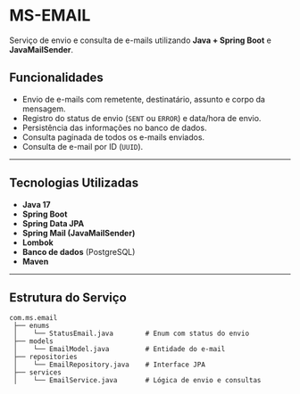 # MS-EMAIL

Serviço de envio e consulta de e-mails utilizando **Java + Spring Boot** e **JavaMailSender**.

## Funcionalidades
- Envio de e-mails com remetente, destinatário, assunto e corpo da mensagem.
- Registro do status de envio (`SENT` ou `ERROR`) e data/hora de envio.
- Persistência das informações no banco de dados.
- Consulta paginada de todos os e-mails enviados.
- Consulta de e-mail por ID (`UUID`).

---

## Tecnologias Utilizadas
- **Java 17**
- **Spring Boot**
- **Spring Data JPA**
- **Spring Mail (JavaMailSender)**
- **Lombok**
- **Banco de dados** (PostgreSQL)
- **Maven**

---

## Estrutura do Serviço
```text
com.ms.email
 ├── enums
 │    └── StatusEmail.java        # Enum com status do envio
 ├── models
 │    └── EmailModel.java         # Entidade do e-mail
 ├── repositories
 │    └── EmailRepository.java    # Interface JPA
 ├── services
 │    └── EmailService.java       # Lógica de envio e consultas
